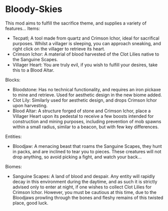 # Bloody-Skies
This mod aims to fulfill the sacrifice theme, and supplies a variety of features...
Items:
- Tecpatl; A tool made from quartz and Crimson Ichor, ideal for sacrifical purposes. Whilst a villager is sleeping, you can approach sneaking, and right click on the villager to retrieve its heart.
- Crimson Ichor: A material of blood harvested of the Clot Lilies native to the Sanguine Scapes.
- Villager Heart: You are truly evil, if you wish to fulfill your desires, take this to a Blood Altar.

Blocks:
- Bloodstone: Has no technical functionality, and requires an iron pickaxe to mine and retrieve. Used for aesthetic design in the new biome added.
- Clot Lily: Similarly used for aesthetic design, and drops Crimson Ichor upon harvesting.
- Blood Altar: A structure forged of stone and Crimson Ichor, place a Villager Heart upon its pedestal to receive a few boosts intended for construction and mining purposes, including prevention of mob spawns within a small radius, similar to a beacon, but with few key differences.

Entities:
- Bloodjaw: A menacing beast that roams the Sanguine Scapes, they hunt in packs, and are inclined to tear you to pieces. These creatures will not drop anything, so avoid picking a fight, and watch your back...

Biomes:
- Sanguine Scapes: A land of blood and despair. Any entity will rapidly decay in this environment during the daytime, and as such it is strictly advised only to enter at night, if one wishes to collect Clot Lilies for Crimson Ichor. However, you must be cautious at this time, due to the Bloodjaws prowling through the bones and fleshy remains of this twisted place, good luck. 
